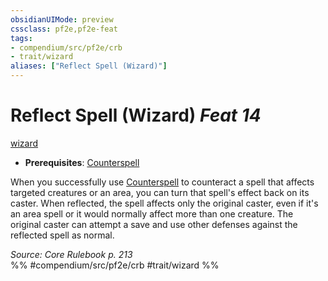 ```yaml
---
obsidianUIMode: preview
cssclass: pf2e,pf2e-feat
tags:
- compendium/src/pf2e/crb
- trait/wizard
aliases: ["Reflect Spell (Wizard)"]
---
```

# Reflect Spell (Wizard)  *Feat 14*  
[wizard](Reference/Rules/Traits/wizard.md "Wizard Class Trait")  

- **Prerequisites**: [Counterspell](counterspell-wizard.md)

When you successfully use [Counterspell](counterspell-wizard.md) to counteract a spell that affects targeted creatures or an area, you can turn that spell's effect back on its caster. When reflected, the spell affects only the original caster, even if it's an area spell or it would normally affect more than one creature. The original caster can attempt a save and use other defenses against the reflected spell as normal.

*Source: Core Rulebook p. 213*  
%% #compendium/src/pf2e/crb #trait/wizard %%